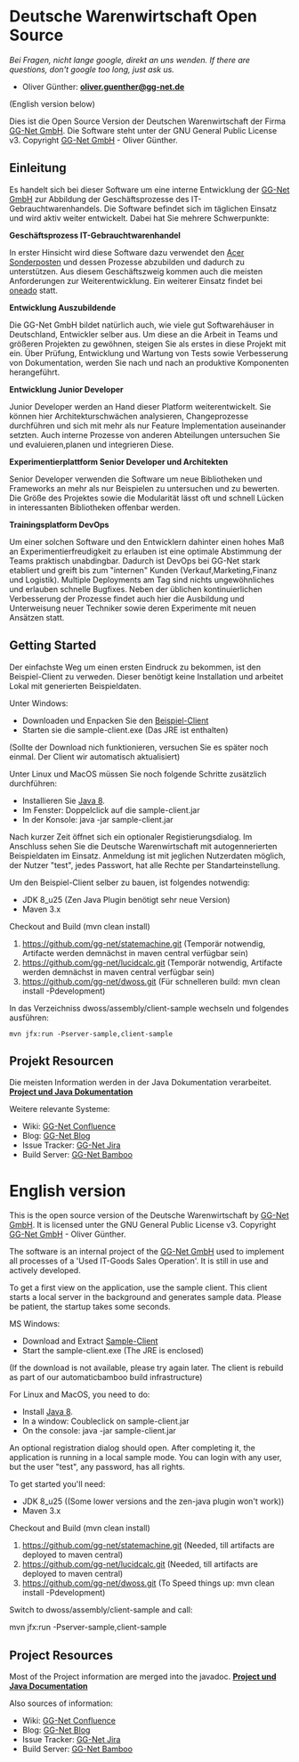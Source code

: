 Deutsche Warenwirtschaft Open Source
====================================

_Bei Fragen, nicht lange google, direkt an uns wenden. If there are questions, don't google too long, just ask us._
- Oliver Günther: **oliver.guenther@gg-net.de**

(English version below)

Dies ist die Open Source Version der Deutschen Warenwirtschaft der Firma [GG-Net GmbH](http://gg-net.de).
Die Software steht unter der GNU General Public License v3. Copyright [GG-Net GmbH](http://gg-net.de) - Oliver Günther.

Einleitung
----------

Es handelt sich bei dieser Software um eine interne Entwicklung der [GG-Net GmbH](http://gg-net.de) zur Abbildung der
Geschäftsprozesse des IT-Gebrauchtwarenhandels. Die Software befindet sich im täglichen Einsatz und wird aktiv weiter entwickelt. Dabei hat Sie mehrere Schwerpunkte:

**Geschäftsprozess IT-Gebrauchtwarenhandel**

In erster Hinsicht wird diese Software dazu verwendet den [Acer Sonderposten](http://acersonderposten.de) und dessen Prozesse abzubilden und dadurch zu unterstützen. Aus diesem Geschäftszweig kommen auch die meisten Anforderungen zur Weiterentwicklung. Ein weiterer Einsatz findet bei [oneado](https://oneado.de) statt.

**Entwicklung Auszubildende**

Die GG-Net GmbH bildet natürlich auch, wie viele gut Softwarehäuser in Deutschland, Entwickler selber aus. Um diese an die Arbeit in Teams und größeren Projekten zu gewöhnen, steigen Sie als erstes in diese Projekt mit ein. Über Prüfung, Entwicklung und Wartung von Tests sowie Verbesserung von Dokumentation, werden Sie nach und nach an produktive Komponenten herangeführt.

**Entwicklung Junior Developer**

Junior Developer werden an Hand dieser Platform weiterentwickelt. Sie können hier Architekturschwächen analysieren, Changeprozesse durchführen und sich mit mehr als nur Feature Implementation auseinander setzten. Auch interne Prozesse von anderen Abteilungen untersuchen Sie und evaluieren,planen und integrieren Diese.

**Experimentierplattform Senior Developer und Architekten**

Senior Developer verwenden die Software um neue Bibliotheken und Frameworks an mehr als nur Beispielen zu untersuchen und zu bewerten. Die Größe des Projektes sowie die Modularität lässt oft und schnell Lücken in interessanten Bibliotheken offenbar werden.

**Trainingsplatform DevOps**

Um einer solchen Software und den Entwicklern dahinter einen hohes Maß an Experimentierfreudigkeit zu erlauben ist eine optimale Abstimmung der Teams praktisch unabdingbar. Dadurch ist DevOps bei GG-Net stark etabliert und greift bis zum "internen" Kunden (Verkauf,Marketing,Finanz und Logistik). Multiple Deployments am Tag sind nichts ungewöhnliches und erlauben schnelle Bugfixes. Neben der üblichen kontinuierlichen Verbesserung der Prozesse findet auch hier die Ausbildung und Unterweisung neuer Techniker sowie deren Experimente mit neuen Ansätzen statt.

Getting Started
---------------

Der einfachste Weg um einen ersten Eindruck zu bekommen, ist den Beispiel-Client zu verweden. Dieser benötigt keine Installation und arbeitet Lokal mit generierten Beispieldaten.

Unter Windows:
- Downloaden und Enpacken Sie den [Beispiel-Client](http://devcon.ahrensburg.gg-net.de/bamboo/artifact/DWOSS-MASTER/shared/build-latest/DW-OSS-Zip/sample-client-bin.zip)
- Starten sie die sample-client.exe (Das JRE ist enthalten)

(Sollte der Download nich funktionieren, versuchen Sie es später noch einmal. Der Client wir automatisch aktualisiert)

Unter Linux und MacOS müssen Sie noch folgende Schritte zusätzlich durchführen:
- Installieren Sie [Java 8](http://java.com).
- Im Fenster: Doppelclick auf die sample-client.jar
- In der Konsole: java -jar sample-client.jar

Nach kurzer Zeit öffnet sich ein optionaler Registierungsdialog. Im Anschluss sehen Sie die Deutsche Warenwirtschaft mit autogennerierten Beispieldaten im Einsatz. Anmeldung ist mit jeglichen Nutzerdaten möglich, der Nutzer "test", jedes Passwort, hat alle Rechte per Standarteinstellung.

Um den Beispiel-Client selber zu bauen, ist folgendes notwendig:
 
- JDK 8_u25 (Zen Java Plugin benötigt sehr neue Version)
- Maven 3.x

Checkout and Build (mvn clean install)

 1. https://github.com/gg-net/statemachine.git (Temporär notwendig, Artifacte werden demnächst in maven central verfügbar sein)
 2. https://github.com/gg-net/lucidcalc.git (Temporär notwendig, Artifacte werden demnächst in maven central verfügbar sein)
 3. https://github.com/gg-net/dwoss.git (Für schnelleren build: mvn clean install -Pdevelopment)

In das Verzeichniss dwoss/assembly/client-sample wechseln und folgendes ausführen:
```
mvn jfx:run -Pserver-sample,client-sample
```
Projekt Resourcen
-----------------

Die meisten Information werden in der Java Dokumentation verarbeitet.
**[Project und Java Dokumentation](http://deutschewarenwirtschaft.de/site/apidocs/index.html)**

Weitere relevante Systeme:

- Wiki: [GG-Net Confluence](https://confluence.cybertron.global/display/DWOSS) 
- Blog: [GG-Net Blog](https://confluence.cybertron.global/display/DWOSS/Deutsche+Warenwirtschaft+Blog)
- Issue Tracker: [GG-Net Jira](https://jira.cybertron.global)
- Build Server: [GG-Net Bamboo](https://bamboo.cybertron.global)

English version
===============

This is the open source version of the Deutsche Warenwirtschaft by [GG-Net GmbH](http://gg-net.de).
It is licensed unter the GNU General Public License v3. Copyright [GG-Net GmbH](http://gg-net.de) - Oliver Günther.

The software is an internal project of the [GG-Net GmbH](http://gg-net.de) used to implement all processes of a 'Used IT-Goods Sales Operation'. It is still in use and actively developed.

To get a first view on the application, use the sample client. This client starts a local server in the background and generates sample data. Please be patient, the startup takes some seconds.

MS Windows:
- Download and Extract [Sample-Client](http://devcon.ahrensburg.gg-net.de/bamboo/artifact/DWOSS-MASTER/shared/build-latest/DW-OSS-Zip/sample-client-bin.zip)
- Start the sample-client.exe (The JRE is enclosed)

(If the download is not available, please try again later. The client is rebuild as part of our automaticbamboo build 
infrastructure)

For Linux and MacOS, you need to do:
- Install [Java 8](http://java.com).
- In a window: Coubleclick on sample-client.jar
- On the console: java -jar sample-client.jar

An optional registration dialog should open. After completing it, the application is running in a local sample mode.
You can login with any user, but the user "test", any password, has all rights.

To get started you'll need:

- JDK 8_u25 ((Some lower versions and the zen-java plugin won't work))
- Maven 3.x

Checkout and Build (mvn clean install)

 1. https://github.com/gg-net/statemachine.git (Needed, till artifacts are deployed to maven central)
 2. https://github.com/gg-net/lucidcalc.git (Needed, till artifacts are deployed to maven central)
 3. https://github.com/gg-net/dwoss.git (To Speed things up: mvn clean install -Pdevelopment)

Switch to dwoss/assembly/client-sample and call:

mvn jfx:run -Pserver-sample,client-sample

Project Resources
-----------------

Most of the Project information are merged into the javadoc.
**[Project und Java Documentation](http://deutschewarenwirtschaft.de/site/apidocs/index.html)**

Also sources of information:

- Wiki: [GG-Net Confluence](https://confluence.cybertron.global/display/DWOSS) 
- Blog: [GG-Net Blog](https://confluence.cybertron.global/display/DWOSS/Deutsche+Warenwirtschaft+Blog)
- Issue Tracker: [GG-Net Jira](https://jira.cybertron.global)
- Build Server: [GG-Net Bamboo](https://bamboo.cybertron.global)
